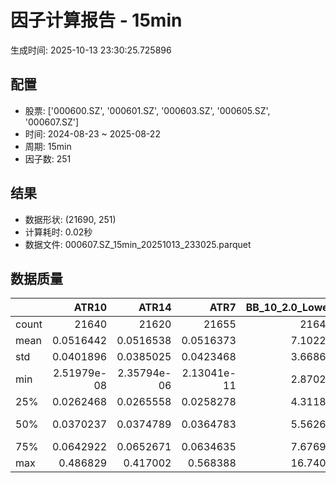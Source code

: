 # 因子计算报告 - 15min

生成时间: 2025-10-13 23:30:25.725896

## 配置

- 股票: ['000600.SZ', '000601.SZ', '000603.SZ', '000605.SZ', '000607.SZ']
- 时间: 2024-08-23 ~ 2025-08-22
- 周期: 15min
- 因子数: 251

## 结果

- 数据形状: (21690, 251)
- 计算耗时: 0.02秒
- 数据文件: 000607.SZ_15min_20251013_233025.parquet

## 数据质量

|       |           ATR10 |           ATR14 |            ATR7 |   BB_10_2.0_Lower |   BB_10_2.0_Middle |   BB_10_2.0_Upper |   BB_10_2.0_Width |   BB_15_2.0_Lower |   BB_15_2.0_Middle |   BB_15_2.0_Upper |   BB_15_2.0_Width |   BB_20_2.0_Lower |   BB_20_2.0_Middle |   BB_20_2.0_Upper |   BB_20_2.0_Width |     BOLB_20 |       CCI10 |       CCI14 |       CCI20 |       EMA12 |       EMA15 |       EMA20 |        EMA3 |        EMA5 |        EMA8 |     FIXLB10 |      FIXLB3 |      FIXLB5 |      FIXLB8 |      FMAX10 |      FMAX15 |      FMAX20 |       FMAX5 |     FMEAN10 |     FMEAN15 |     FMEAN20 |      FMEAN5 |      FMIN10 |      FMIN15 |      FMIN20 |       FMIN5 |      FSTD10 |      FSTD15 |      FSTD20 |       FSTD5 |     LEXLB10 |      LEXLB3 |      LEXLB5 |      LEXLB8 |        MA10 |        MA15 |        MA20 |         MA3 |         MA5 |         MA8 |          MACD |   MACD_12_26_9 |     MACD_6_13_4 |     MACD_8_17_5 |       MACD_HIST |    MACD_SIGNAL |    MEANLB10 |     MEANLB3 |     MEANLB5 |     MEANLB8 |        MSTD10 |        MSTD15 |         MSTD5 |      Momentum1 |     Momentum10 |     Momentum12 |     Momentum15 |     Momentum20 |      Momentum3 |      Momentum5 |      Momentum8 |               OBV |   OBV_SMA10 |   OBV_SMA15 |   OBV_SMA20 |    OBV_SMA5 |   Position10 |   Position12 |   Position15 |   Position20 |   Position25 |   Position30 |    Position5 |    Position8 |        RAND |      RANDNX |       RANDX |       RPROB |     RPROBCX |     RPROBNX |      RPROBX |         RSI |       RSI10 |       RSI14 |         RSI7 |        STCX |          STOCH |     STOCH_10_14 |     STOCH_14_20 |      STOCH_7_10 |         STX |   TA_ADXR_14 |   TA_ADX_14 |   TA_APO_fastperiod12_matype0_slowperiod26 |   TA_AROONOSC_14 |   TA_AROON_14_down |   TA_AROON_14_up |   TA_CCI_14 |   TA_CDL2CROWS |   TA_CDL3BLACKCROWS |   TA_CDL3INSIDE |   TA_CDL3LINESTRIKE |   TA_CDL3OUTSIDE |   TA_CDL3STARSINSOUTH |   TA_CDL3WHITESOLDIERS |   TA_CDLABANDONEDBABY |   TA_CDLADVANCEBLOCK |   TA_CDLBELTHOLD |   TA_CDLBREAKAWAY |   TA_CDLCLOSINGMARUBOZU |   TA_CDLCONCEALBABYSWALL |   TA_CDLCOUNTERATTACK |   TA_CDLDARKCLOUDCOVER |   TA_CDLDOJI |   TA_CDLDOJISTAR |   TA_CDLDRAGONFLYDOJI |   TA_CDLENGULFING |   TA_CDLEVENINGDOJISTAR |   TA_CDLEVENINGSTAR |   TA_CDLGAPSIDESIDEWHITE |   TA_CDLGRAVESTONEDOJI |   TA_CDLHAMMER |   TA_CDLHANGINGMAN |   TA_CDLHARAMI |   TA_CDLHARAMICROSS |   TA_CDLHIGHWAVE |   TA_CDLHIKKAKE |   TA_CDLHOMINGPIGEON |   TA_CDLIDENTICAL3CROWS |   TA_CDLINNECK |   TA_CDLINVERTEDHAMMER |   TA_CDLKICKING |   TA_CDLKICKINGBYLENGTH |   TA_CDLLADDERBOTTOM |   TA_CDLLONGLEGGEDDOJI |   TA_CDLLONGLINE |   TA_CDLMARUBOZU |   TA_CDLMATCHINGLOW |   TA_CDLMATHOLD |   TA_CDLMORNINGDOJISTAR |   TA_CDLMORNINGSTAR |   TA_CDLONNECK |   TA_CDLPIERCING |   TA_CDLRICKSHAWMAN |   TA_CDLRISEFALL3METHODS |   TA_CDLSEPARATINGLINES |   TA_CDLSHOOTINGSTAR |   TA_CDLSHORTLINE |   TA_CDLSPINNINGTOP |   TA_CDLSTALLEDPATTERN |   TA_CDLSTICKSANDWICH |   TA_CDLTAKURI |   TA_CDLTASUKIGAP |   TA_CDLTHRUSTING |   TA_CDLTRISTAR |   TA_CDLUNIQUE3RIVER |   TA_CDLUPSIDEGAP2CROWS |   TA_CDLXSIDEGAP3METHODS |   TA_DEMA_10 |   TA_DEMA_20 |   TA_DEMA_5 |    TA_DX_14 |   TA_EMA_10 |   TA_EMA_20 |   TA_EMA_30 |    TA_EMA_5 |   TA_EMA_60 |   TA_KAMA_10 |   TA_KAMA_20 |   TA_MFI_14 |   TA_MIDPRICE_10 |   TA_MIDPRICE_20 |   TA_MIDPRICE_5 |   TA_MOM_10 |   TA_ROCP_10 |   TA_ROCR100_10 |   TA_ROCR_10 |    TA_ROC_10 |   TA_RSI_14 |      TA_SAR |   TA_SMA_10 |   TA_SMA_20 |   TA_SMA_30 |    TA_SMA_5 |   TA_SMA_60 |   TA_STOCHF_D |   TA_STOCHF_K |   TA_STOCHRSI_fastd_period3_fastk_period5_timeperiod14_D |   TA_STOCHRSI_fastd_period3_fastk_period5_timeperiod14_K |   TA_STOCH_D |   TA_STOCH_K |    TA_T3_10 |    TA_T3_20 |     TA_T3_5 |   TA_TEMA_10 |   TA_TEMA_20 |   TA_TEMA_5 |   TA_TRIMA_10 |   TA_TRIMA_20 |   TA_TRIMA_5 |   TA_TRIX_14 |   TA_ULTOSC_timeperiod17_timeperiod214_timeperiod328 |   TA_WILLR_14 |   TA_WMA_10 |   TA_WMA_20 |    TA_WMA_5 |      TRENDLB10 |      TRENDLB3 |      TRENDLB5 |       TRENDLB8 |        Trend10 |       Trend12 |       Trend15 |       Trend20 |       Trend25 |        Trend5 |         Trend8 |      VWAP10 |      VWAP15 |      VWAP20 |      VWAP25 |      VWAP30 |   Volume_Momentum10 |   Volume_Momentum15 |   Volume_Momentum20 |   Volume_Momentum25 |   Volume_Momentum30 |   Volume_Ratio10 |   Volume_Ratio15 |   Volume_Ratio20 |   Volume_Ratio25 |   Volume_Ratio30 |    WILLR14 |    WILLR18 |    WILLR21 |     WILLR9 |
|:------|----------------:|----------------:|----------------:|------------------:|-------------------:|------------------:|------------------:|------------------:|-------------------:|------------------:|------------------:|------------------:|-------------------:|------------------:|------------------:|------------:|------------:|------------:|------------:|------------:|------------:|------------:|------------:|------------:|------------:|------------:|------------:|------------:|------------:|------------:|------------:|------------:|------------:|------------:|------------:|------------:|------------:|------------:|------------:|------------:|------------:|------------:|------------:|------------:|------------:|------------:|------------:|------------:|------------:|------------:|------------:|------------:|------------:|------------:|------------:|--------------:|---------------:|----------------:|----------------:|----------------:|---------------:|------------:|------------:|------------:|------------:|--------------:|--------------:|--------------:|---------------:|---------------:|---------------:|---------------:|---------------:|---------------:|---------------:|---------------:|------------------:|------------:|------------:|------------:|------------:|-------------:|-------------:|-------------:|-------------:|-------------:|-------------:|-------------:|-------------:|------------:|------------:|------------:|------------:|------------:|------------:|------------:|------------:|------------:|------------:|-------------:|------------:|---------------:|----------------:|----------------:|----------------:|------------:|-------------:|------------:|-------------------------------------------:|-----------------:|-------------------:|-----------------:|------------:|---------------:|--------------------:|----------------:|--------------------:|-----------------:|----------------------:|-----------------------:|----------------------:|---------------------:|-----------------:|------------------:|------------------------:|-------------------------:|----------------------:|-----------------------:|-------------:|-----------------:|----------------------:|------------------:|------------------------:|--------------------:|-------------------------:|-----------------------:|---------------:|-------------------:|---------------:|--------------------:|-----------------:|----------------:|---------------------:|------------------------:|---------------:|-----------------------:|----------------:|------------------------:|---------------------:|-----------------------:|-----------------:|-----------------:|--------------------:|----------------:|------------------------:|--------------------:|---------------:|-----------------:|--------------------:|-------------------------:|------------------------:|---------------------:|------------------:|--------------------:|-----------------------:|----------------------:|---------------:|------------------:|------------------:|----------------:|---------------------:|------------------------:|-------------------------:|-------------:|-------------:|------------:|------------:|------------:|------------:|------------:|------------:|------------:|-------------:|-------------:|------------:|-----------------:|-----------------:|----------------:|------------:|-------------:|----------------:|-------------:|-------------:|------------:|------------:|------------:|------------:|------------:|------------:|------------:|--------------:|--------------:|---------------------------------------------------------:|---------------------------------------------------------:|-------------:|-------------:|------------:|------------:|------------:|-------------:|-------------:|------------:|--------------:|--------------:|-------------:|-------------:|-----------------------------------------------------:|--------------:|------------:|------------:|------------:|---------------:|--------------:|--------------:|---------------:|---------------:|--------------:|--------------:|--------------:|--------------:|--------------:|---------------:|------------:|------------:|------------:|------------:|------------:|--------------------:|--------------------:|--------------------:|--------------------:|--------------------:|-----------------:|-----------------:|-----------------:|-----------------:|-----------------:|-----------:|-----------:|-----------:|-----------:|
| count | 21640           | 21620           | 21655           |       21645       |        21645       |       21645       |       21645       |       21620       |        21620       |       21620       |       21620       |       21595       |        21595       |       21595       |       21595       | 21690       | 21600       | 21560       | 21500       | 21690       | 21690       | 21690       | 21690       | 21690       | 21690       | 21690       | 21690       | 21690       | 21690       | 21645       | 21620       | 21595       | 21670       | 21690       | 21690       | 21690       | 21690       | 21690       | 21690       | 21690       | 21690       | 21690       | 21690       | 21690       | 21690       | 21690       | 21690       | 21690       | 21690       | 21645       | 21620       | 21595       | 21680       | 21670       | 21655       | 21525         |  21525         | 21615           | 21590           | 21525           | 21525          | 21690       | 21690       | 21690       | 21690       | 21645         | 21620         | 21670         | 21640          | 21640          | 21640          | 21640          | 21640          | 21640          | 21640          | 21640          |   21690           | 21645       | 21620       | 21595       | 21670       | 21645        | 21635        | 21620        | 21595        | 21570        | 21545        | 21670        | 21655        | 21690       | 21690       | 21690       | 21690       | 21690       | 21690       | 21690       | 21620       | 21640       | 21620       | 21655        | 21690       | 21605          | 21515           | 21435           | 21570           | 21690       |  21555       | 21555       |                                21635       |      21690       |        21690       |      21690       | 21560       |          21690 |       21690         |    21690        |      21690          |     21690        |            21675      |          21690         |         21690         |         21690        |     21690        |             21690 |            21690        |                    21690 |        21690          |          21690         |   21690      |     21690        |           21690       |       21690       |            21690        |        21690        |             21690        |            21690       |    21690       |        21690       |   21690        |        21690        |       21690      |     21690       |        21690         |            21690        |  21690         |            21690       |           21690 |                   21690 |       21690          |             21690      |       21690      |     21690        |         21690       |           21690 |           21690         |       21690         |  21690         |    21690         |          21690      |           21690          |             21690       |         21690        |        21690      |          21690      |           21690        |         21690         |    21690       |     21690         |      21690        |   21690         |                21690 |                   21690 |           21690          |  21690       |  21690       | 21690       | 21690       | 21690       | 21690       | 21690       | 21690       | 21690       |  21645       |  21595       | 21690       |      21690       |      21690       |     21690       | 21690       |  21690       |     21690       |  21690       | 21640        | 21620       | 21690       | 21645       | 21595       | 21545       | 21670       | 21395       |   21690       |   21690       |                                              21690       |                                              21690       |  21690       |  21690       | 21690       | 21690       | 21690       |  21690       |  21690       | 21690       |   21645       |   21595       |  21670       |  21690       |                                          21690       |    21625      | 21645       | 21595       | 21670       | 21645          | 21680         | 21670         | 21655          | 21645          | 21635         | 21620         | 21595         | 21570         | 21670         | 21655          | 21595       | 21595       | 21595       | 21595       | 21595       |      21640          |      21640          |      21640          |      21640          |      21640          |      21690       |      21690       |      21690       |      21690       |      21690       | 21625      | 21605      | 21590      | 21650      |
| mean  |     0.0516442   |     0.0516538   |     0.0516373   |           7.10225 |            7.11118 |           7.12011 |           7.11118 |           7.10023 |            7.11163 |           7.12303 |           7.11163 |           7.09857 |            7.11208 |           7.1256  |           7.11208 |     7.11037 |     2.26509 |     3.32978 |     4.66687 |     7.10646 |     7.1054  |     7.10365 |     7.10966 |     7.10894 |     7.10788 |     7.11037 |     7.11037 |     7.11037 |     7.11037 |     7.11118 |     7.11163 |     7.11208 |     7.11073 |     7.11037 |     7.11037 |     7.11037 |     7.11037 |     7.11037 |     7.11037 |     7.11037 |     7.11037 |     7.11037 |     7.11037 |     7.11037 |     7.11037 |     7.11037 |     7.11037 |     7.11037 |     7.11037 |     7.11118 |     7.11163 |     7.11208 |     7.11054 |     7.11073 |     7.111   |     0.0049647 |      0.0049647 |     0.00250727  |     0.00321144  |     2.19879e-05 |     0.00494271 |     7.11037 |     7.11037 |     7.11037 |     7.11037 |     0.0470583 |     0.059     |     0.0322555 |     0.00134323 |     0.00134323 |     0.00134323 |     0.00134323 |     0.00134323 |     0.00134323 |     0.00134323 |     0.00134323 |       1.45904e+06 |     7.11118 |     7.11163 |     7.11208 |     7.11073 |     0.475413 |     0.47828  |     0.481748 |     0.483503 |     0.484356 |     0.484943 |     0.472073 |     0.472813 |     7.11037 |     7.11037 |     7.11037 |     7.11037 |     7.11037 |     7.11037 |     7.11037 |    51.0327  |    50.9614  |    51.0327  |    50.818    |     7.11037 |    48.0746     |    47.5473      |    48.0584      |    47.2318      |     7.11037 |     30.5977  |    30.5977  |                                    7.11136 |          7.11037 |            7.11037 |          7.11037 |     3.32978 |              0 |          -0.0184417 |       -0.087598 |         -0.00922084 |        -0.585523 |               50.0549 |              0.0368834 |            -0.0230521 |            -0.350392 |        -0.133702 |                 0 |               -0.673121 |                        0 |            0.00922084 |             -0.0599355 |      29.0364 |        -0.184417 |               3.39788 |          -4.95159 |               -0.152144 |           -0.189027 |                 0.087598 |                3.84509 |        1.80267 |           -2.11157 |      -0.366067 |           -0.603965 |          10.7699 |         0.76994 |            0.0461042 |               -0.124481 |     -0.0737667 |                1.11572 |               0 |                       0 |           0.00461042 |                19.894  |          -1.0604 |        -0.101429 |             2.33287 |               0 |               0.0461042 |           0.0968188 |     -0.0968188 |        0.0184417 |             10.7746 |               0.00461042 |                -1.18949 |            -0.272015 |            8.0959 |             10.687  |              -0.129092 |             0.0783771 |        3.46704 |        -0.0230521 |         -0.101429 |      -0.0184417 |                    0 |                       0 |               0.00922084 |      7.10717 |      7.10365 |     7.10894 |     7.11037 |     7.10717 |     7.10365 |     7.10017 |     7.10894 |     7.0899  |      7.11118 |      7.11208 |     7.11037 |          7.11037 |          7.11037 |         7.11037 |     7.11037 |      7.11037 |         7.11037 |      7.11037 |     0.134323 |    51.0327  |     7.11037 |     7.11118 |     7.11208 |     7.11303 |     7.11073 |     7.11618 |       7.11037 |       7.11037 |                                                  7.11037 |                                                  7.11037 |      7.11037 |      7.11037 |     7.11037 |     7.11037 |     7.11037 |      7.10717 |      7.10365 |     7.10894 |       7.11118 |       7.11208 |      7.11073 |      7.11037 |                                              7.11037 |      -50.9384 |     7.11118 |     7.11208 |     7.11073 |     0.00100212 |    -0.0165295 |    -0.0154369 |    -0.00612373 |     0.00100212 |     0.0114693 |     0.0244808 |     0.0408506 |     0.0551017 |    -0.0154369 |    -0.00612373 |     7.04273 |     7.04273 |     7.04273 |     7.04273 |     7.04273 |          0.00134323 |          0.00134323 |          0.00134323 |          0.00134323 |          0.00134323 |          7.11037 |          7.11037 |          7.11037 |          7.11037 |          7.11037 |   -50.9384 |   -51.0744 |   -51.0503 |   -50.939  |
| std   |     0.0401896   |     0.0385025   |     0.0423468   |           3.66862 |            3.67327 |           3.67796 |           3.67327 |           3.66683 |            3.67276 |           3.67873 |           3.67276 |           3.66526 |            3.67224 |           3.67927 |           3.67224 |     3.67429 |    95.3451  |    93.1166  |    93.5086  |     3.67165 |     3.67095 |     3.66978 |     3.67373 |     3.67326 |     3.67257 |     3.67429 |     3.67429 |     3.67429 |     3.67429 |     3.67327 |     3.67276 |     3.67224 |     3.6738  |     3.67429 |     3.67429 |     3.67429 |     3.67429 |     3.67429 |     3.67429 |     3.67429 |     3.67429 |     3.67429 |     3.67429 |     3.67429 |     3.67429 |     3.67429 |     3.67429 |     3.67429 |     3.67429 |     3.67327 |     3.67276 |     3.67224 |     3.67402 |     3.6738  |     3.67348 |     0.0666327 |      0.0666327 |     0.04587     |     0.0517052   |     0.0184927   |     0.0633438  |     3.67429 |     3.67429 |     3.67429 |     3.67429 |     0.0643596 |     0.074134  |     0.0510455 |     0.0223306  |     0.0223306  |     0.0223306  |     0.0223306  |     0.0223306  |     0.0223306  |     0.0223306  |     0.0223306  |       1.39153e+06 |     3.67327 |     3.67276 |     3.67224 |     3.6738  |     0.298527 |     0.2977   |     0.296433 |     0.296108 |     0.295585 |     0.295122 |     0.305254 |     0.300136 |     3.67429 |     3.67429 |     3.67429 |     3.67429 |     3.67429 |     3.67429 |     3.67429 |    13.9468  |    15.9895  |    13.9468  |    18.466    |     3.67429 |    27.5941     |    19.2302      |    19.4697      |    19.2379      |     3.67429 |     13.0731  |    13.0731  |                                    3.67307 |          3.67429 |            3.67429 |          3.67429 |    93.1166  |              0 |           1.35791   |        7.02325  |          1.358      |        10.9542   |               26.6872 |              1.92019   |             1.51815   |             5.90915  |        42.605    |                 0 |               40.5198   |                        0 |            4.80136    |              2.44749   |      45.3941 |        11.7986   |              18.1179  |          31.1492  |                3.89768  |            4.34371  |                 9.62632  |               19.2287  |       13.3051  |           14.3773  |      32.1432   |           24.3771   |          35.1152 |        27.1752  |            2.14674   |                3.52608  |      2.71506   |               10.5039  |               0 |                       0 |           0.679001   |                39.9212 |          38.0949 |        28.0457   |            15.0949  |               0 |               2.14674   |           3.11014   |      3.11014   |        1.35791   |             31.0066 |               1.17608    |                11.8182  |             5.20853  |           44.9888 |             37.9659 |               3.5907   |             2.79856   |       18.2948  |         2.03692   |          3.18325  |       5.1712    |                    0 |                       0 |               2.35216    |      3.67211 |      3.66978 |     3.67326 |     3.67429 |     3.67211 |     3.66978 |     3.6674  |     3.67326 |     3.66026 |      3.67327 |      3.67224 |     3.67429 |          3.67429 |          3.67429 |         3.67429 |     3.67429 |      3.67429 |         3.67429 |      3.67429 |     2.23306  |    13.9468  |     3.67429 |     3.67327 |     3.67224 |     3.67119 |     3.6738  |     3.66791 |       3.67429 |       3.67429 |                                                  3.67429 |                                                  3.67429 |      3.67429 |      3.67429 |     3.67429 |     3.67429 |     3.67429 |      3.67211 |      3.66978 |     3.67326 |       3.67327 |       3.67224 |      3.6738  |      3.67429 |                                              3.67429 |       29.7142 |     3.67327 |     3.67224 |     3.6738  |     1.18386    |     0.820248  |     1.00412   |     1.12993    |     1.18386    |     1.22242   |     1.26936   |     1.31108   |     1.32425   |     1.00412   |     1.12993    |     3.68501 |     3.68501 |     3.68501 |     3.68501 |     3.68501 |          0.0223306  |          0.0223306  |          0.0223306  |          0.0223306  |          0.0223306  |          3.67429 |          3.67429 |          3.67429 |          3.67429 |          3.67429 |    29.7142 |    29.6222 |    29.6336 |    30.0237 |
| min   |     2.51979e-08 |     2.35794e-06 |     2.13041e-11 |           2.87026 |            2.872   |           2.87374 |           2.872   |           2.87486 |            2.87733 |           2.87981 |           2.87733 |           2.87961 |            2.8825  |           2.88539 |           2.8825  |     2.85    |  -666.651   |  -629.876   |  -709.805   |     2.87608 |     2.87973 |     2.88543 |     2.86307 |     2.86742 |     2.87137 |     2.85    |     2.85    |     2.85    |     2.85    |     2.872   |     2.87733 |     2.8825  |     2.868   |     2.85    |     2.85    |     2.85    |     2.85    |     2.85    |     2.85    |     2.85    |     2.85    |     2.85    |     2.85    |     2.85    |     2.85    |     2.85    |     2.85    |     2.85    |     2.85    |     2.872   |     2.87733 |     2.8825  |     2.86667 |     2.868   |     2.8725  |    -0.493302  |     -0.493302  |    -0.454751    |    -0.454562    |    -0.236934    |    -0.444275   |     2.85    |     2.85    |     2.85    |     2.85    |     0         |     0         |     0         |    -0.13947    |    -0.13947    |    -0.13947    |    -0.13947    |    -0.13947    |    -0.13947    |    -0.13947    |    -0.13947    | -525734           |     2.872   |     2.87733 |     2.8825  |     2.868   |     0        |     0        |     0        |     0        |     0        |     0        |     0        |     0        |     2.85    |     2.85    |     2.85    |     2.85    |     2.85    |     2.85    |     2.85    |     3.12181 |     1.06066 |     3.12181 |     0.120319 |     2.85    |    -4.5001e-13 |    -2.82631e-13 |    -6.16951e-14 |    -2.09499e-13 |     2.85    |      6.64851 |     6.64851 |                                    2.87333 |          2.85    |            2.85    |          2.85    |  -629.876   |              0 |        -100         |     -100        |       -100          |      -100        |                0      |              0         |          -100         |          -100        |      -100        |                 0 |             -100        |                        0 |         -100          |           -100         |       0      |      -100        |               0       |        -100       |             -100        |         -100        |              -100        |                0       |        0       |         -100       |    -100        |         -100        |        -100      |      -200       |            0         |             -100        |   -100         |                0       |               0 |                       0 |           0          |                 0      |        -100      |      -100        |             0       |               0 |               0         |           0         |   -100         |        0         |              0      |            -100          |              -100       |          -100        |         -100      |           -100      |            -100        |             0         |        0       |      -100         |       -100        |    -100         |                    0 |                       0 |            -100          |      2.87367 |      2.88543 |     2.86742 |     2.85    |     2.87367 |     2.88543 |     2.89431 |     2.86742 |     2.90905 |      2.872   |      2.8825  |     2.85    |          2.85    |          2.85    |         2.85    |     2.85    |      2.85    |         2.85    |      2.85    |   -13.947    |     3.12181 |     2.85    |     2.872   |     2.8825  |     2.89867 |     2.868   |     2.91617 |       2.85    |       2.85    |                                                  2.85    |                                                  2.85    |      2.85    |      2.85    |     2.85    |     2.85    |     2.85    |      2.87367 |      2.88543 |     2.86742 |       2.872   |       2.8825  |      2.868   |      2.85    |                                              2.85    |     -100      |     2.872   |     2.8825  |     2.868   |    -2.84605    |    -1.1547    |    -1.78885   |    -2.47487    |    -2.84605    |    -3.17543   |    -3.61478   |    -4.18242   |    -4.69873   |    -1.78885   |    -2.47487    |     0       |     0       |     0       |     0       |     0       |         -0.13947    |         -0.13947    |         -0.13947    |         -0.13947    |         -0.13947    |          2.85    |          2.85    |          2.85    |          2.85    |          2.85    |  -100      |  -100      |  -100      |  -100      |
| 25%   |     0.0262468   |     0.0265558   |     0.0258278   |           4.31182 |            4.317   |           4.32198 |           4.317   |           4.31132 |            4.318   |           4.32533 |           4.318   |           4.30863 |            4.31825 |           4.32716 |           4.31825 |     4.32    |   -57.2094  |   -56.4292  |   -55.8616  |     4.3166  |     4.31753 |     4.31742 |     4.31701 |     4.31691 |     4.31628 |     4.32    |     4.32    |     4.32    |     4.32    |     4.317   |     4.318   |     4.31825 |     4.316   |     4.32    |     4.32    |     4.32    |     4.32    |     4.32    |     4.32    |     4.32    |     4.32    |     4.32    |     4.32    |     4.32    |     4.32    |     4.32    |     4.32    |     4.32    |     4.32    |     4.317   |     4.318   |     4.31825 |     4.31667 |     4.316   |     4.31625 |    -0.0181521 |     -0.0181521 |    -0.0124566   |    -0.0142345   |    -0.00561034  |    -0.0171976  |     4.32    |     4.32    |     4.32    |     4.32    |     0.0152388 |     0.0199284 |     0.01      |    -0.0078329  |    -0.0078329  |    -0.0078329  |    -0.0078329  |    -0.0078329  |    -0.0078329  |    -0.0078329  |    -0.0078329  |  436598           |     4.317   |     4.318   |     4.31825 |     4.316   |     0.214286 |     0.214286 |     0.222222 |     0.222222 |     0.222222 |     0.222222 |     0.214286 |     0.214286 |     4.32    |     4.32    |     4.32    |     4.32    |     4.32    |     4.32    |     4.32    |    41.5294  |    39.8674  |    41.5294  |    37.7308   |     4.32    |    23.8095     |    33.1084      |    33.1796      |    33.0762      |     4.32    |     20.8386  |    20.8386  |                                    4.31833 |          4.32    |            4.32    |          4.32    |   -56.4292  |              0 |           0         |        0        |          0          |         0        |               28.8542 |              0         |             0         |             0        |         0        |                 0 |                0        |                        0 |            0          |              0         |       0      |         0        |               0       |           0       |                0        |            0        |                 0        |                0       |        0       |            0       |       0        |            0        |           0      |         0       |            0         |                0        |      0         |                0       |               0 |                       0 |           0          |                 0      |           0      |         0        |             0       |               0 |               0         |           0         |      0         |        0         |              0      |               0          |                 0       |             0        |            0      |              0      |               0        |             0         |        0       |         0         |          0        |       0         |                    0 |                       0 |               0          |      4.31663 |      4.31742 |     4.31691 |     4.32    |     4.31663 |     4.31742 |     4.31248 |     4.31691 |     4.30329 |      4.317   |      4.31825 |     4.32    |          4.32    |          4.32    |         4.32    |     4.32    |      4.32    |         4.32    |      4.32    |    -0.78329  |    41.5294  |     4.32    |     4.317   |     4.31825 |     4.31533 |     4.316   |     4.30608 |       4.32    |       4.32    |                                                  4.32    |                                                  4.32    |      4.32    |      4.32    |     4.32    |     4.32    |     4.32    |      4.31663 |      4.31742 |     4.31691 |       4.317   |       4.31825 |      4.316   |      4.32    |                                              4.32    |      -76.9231 |     4.317   |     4.31825 |     4.316   |    -0.96112    |    -0.800641  |    -0.920357  |    -0.935414   |    -0.96112    |    -0.969276  |    -0.978617  |    -0.999353  |    -1.01656   |    -0.920357  |    -0.935414   |     4.29601 |     4.29601 |     4.29601 |     4.29601 |     4.29601 |         -0.0078329  |         -0.0078329  |         -0.0078329  |         -0.0078329  |         -0.0078329  |          4.32    |          4.32    |          4.32    |          4.32    |          4.32    |   -76.9231 |   -76.9231 |   -76.9231 |   -76.9231 |
| 50%   |     0.0370237   |     0.0374789   |     0.0364783   |           5.56265 |            5.57    |           5.57533 |           5.57    |           5.56128 |            5.57067 |           5.57866 |           5.57067 |           5.55871 |            5.5685  |           5.57841 |           5.5685  |     5.57    |     0       |     0       |     2.45439 |     5.56719 |     5.56825 |     5.56515 |     5.56729 |     5.56697 |     5.56454 |     5.57    |     5.57    |     5.57    |     5.57    |     5.57    |     5.57067 |     5.5685  |     5.568   |     5.57    |     5.57    |     5.57    |     5.57    |     5.57    |     5.57    |     5.57    |     5.57    |     5.57    |     5.57    |     5.57    |     5.57    |     5.57    |     5.57    |     5.57    |     5.57    |     5.57    |     5.57067 |     5.5685  |     5.57    |     5.568   |     5.57    |     0.0015255 |      0.0015255 |     0.000455401 |     0.000976663 |    -5.59907e-05 |     0.00159131 |     5.57    |     5.57    |     5.57    |     5.57    |     0.0269979 |     0.0345998 |     0.0178885 |     0          |     0          |     0          |     0          |     0          |     0          |     0          |     0          |       1.02042e+06 |     5.57    |     5.57067 |     5.5685  |     5.568   |     0.473684 |     0.478261 |     0.484848 |     0.482759 |     0.485071 |     0.484211 |     0.485714 |     0.470588 |     5.57    |     5.57    |     5.57    |     5.57    |     5.57    |     5.57    |     5.57    |    50.6196  |    50.6192  |    50.6196  |    50.451    |     5.57    |    47.619      |    47.3214      |    47.6686      |    47.0847      |     5.57    |     28.0499  |    28.0499  |                                    5.57083 |          5.57    |            5.57    |          5.57    |     0       |              0 |           0         |        0        |          0          |         0        |               49.3925 |              0         |             0         |             0        |         0        |                 0 |                0        |                        0 |            0          |              0         |       0      |         0        |               0       |           0       |                0        |            0        |                 0        |                0       |        0       |            0       |       0        |            0        |           0      |         0       |            0         |                0        |      0         |                0       |               0 |                       0 |           0          |                 0      |           0      |         0        |             0       |               0 |               0         |           0         |      0         |        0         |              0      |               0          |                 0       |             0        |            0      |              0      |               0        |             0         |        0       |         0         |          0        |       0         |                    0 |                       0 |               0          |      5.5659  |      5.56515 |     5.56697 |     5.57    |     5.5659  |     5.56515 |     5.56395 |     5.56697 |     5.55225 |      5.57    |      5.5685  |     5.57    |          5.57    |          5.57    |         5.57    |     5.57    |      5.57    |         5.57    |      5.57    |     0        |    50.6196  |     5.57    |     5.57    |     5.5685  |     5.56833 |     5.568   |     5.57317 |       5.57    |       5.57    |                                                  5.57    |                                                  5.57    |      5.57    |      5.57    |     5.57    |     5.57    |     5.57    |      5.5659  |      5.56515 |     5.56697 |       5.57    |       5.5685  |      5.568   |      5.57    |                                              5.57    |      -50      |     5.57    |     5.5685  |     5.568   |     0          |     0         |     0         |     0          |     0          |     0         |     0         |     0.0454941 |     0.0611817 |     0         |     0          |     5.55508 |     5.55508 |     5.55508 |     5.55508 |     5.55508 |          0          |          0          |          0          |          0          |          0          |          5.57    |          5.57    |          5.57    |          5.57    |          5.57    |   -50      |   -50      |   -50      |   -50      |
| 75%   |     0.0642922   |     0.0652671   |     0.0634635   |           7.67699 |            7.688   |           7.70094 |           7.688   |           7.67486 |            7.69283 |           7.70474 |           7.69283 |           7.68137 |            7.69525 |           7.70725 |           7.69525 |     7.68    |    58.6338  |    59.5081  |    61.7944  |     7.68427 |     7.68533 |     7.68565 |     7.68514 |     7.68685 |     7.68394 |     7.68    |     7.68    |     7.68    |     7.68    |     7.688   |     7.69283 |     7.69525 |     7.686   |     7.68    |     7.68    |     7.68    |     7.68    |     7.68    |     7.68    |     7.68    |     7.68    |     7.68    |     7.68    |     7.68    |     7.68    |     7.68    |     7.68    |     7.68    |     7.68    |     7.688   |     7.69283 |     7.69525 |     7.68667 |     7.686   |     7.68625 |     0.0211305 |      0.0211305 |     0.0143014   |     0.0166938   |     0.00584298  |     0.0200676  |     7.68    |     7.68    |     7.68    |     7.68    |     0.0516935 |     0.066275  |     0.0343511 |     0.00886623 |     0.00886623 |     0.00886623 |     0.00886623 |     0.00886623 |     0.00886623 |     0.00886623 |     0.00886623 |       1.93855e+06 |     7.688   |     7.69283 |     7.69525 |     7.686   |     0.727273 |     0.730769 |     0.733333 |     0.733333 |     0.733333 |     0.735294 |     0.727273 |     0.727273 |     7.68    |     7.68    |     7.68    |     7.68    |     7.68    |     7.68    |     7.68    |    59.8368  |    61.1135  |    59.8368  |    63.1834   |     7.68    |    71.6628     |    61.9217      |    62.6374      |    61.4194      |     7.68    |     37.4571  |    37.4571  |                                    7.68875 |          7.68    |            7.68    |          7.68    |    59.5081  |              0 |           0         |        0        |          0          |         0        |               71.3895 |              0         |             0         |             0        |         0        |                 0 |                0        |                        0 |            0          |              0         |     100      |         0        |               0       |           0       |                0        |            0        |                 0        |                0       |        0       |            0       |       0        |            0        |           0      |         0       |            0         |                0        |      0         |                0       |               0 |                       0 |           0          |                 0      |           0      |         0        |             0       |               0 |               0         |           0         |      0         |        0         |              0      |               0          |                 0       |             0        |            0      |              0      |               0        |             0         |        0       |         0         |          0        |       0         |                    0 |                       0 |               0          |      7.68424 |      7.68565 |     7.68685 |     7.68    |     7.68424 |     7.68565 |     7.68285 |     7.68685 |     7.66817 |      7.688   |      7.69525 |     7.68    |          7.68    |          7.68    |         7.68    |     7.68    |      7.68    |         7.68    |      7.68    |     0.886623 |    59.8368  |     7.68    |     7.688   |     7.69525 |     7.69433 |     7.686   |     7.68875 |       7.68    |       7.68    |                                                  7.68    |                                                  7.68    |      7.68    |      7.68    |     7.68    |     7.68    |     7.68    |      7.68424 |      7.68565 |     7.68685 |       7.688   |       7.69525 |      7.686   |      7.68    |                                              7.68    |      -25      |     7.688   |     7.69525 |     7.686   |     0.946745   |     0.725866  |     0.852803  |     0.923186   |     0.946745   |     0.972746  |     1.0039    |     1.04064   |     1.07296   |     0.852803  |     0.923186   |     7.64336 |     7.64336 |     7.64336 |     7.64336 |     7.64336 |          0.00886623 |          0.00886623 |          0.00886623 |          0.00886623 |          0.00886623 |          7.68    |          7.68    |          7.68    |          7.68    |          7.68    |   -25      |   -25.4902 |   -25.641  |   -25      |
| max   |     0.486829    |     0.417002    |     0.568388    |          16.7407  |           16.753   |          16.7653  |          16.753   |          16.6767  |           16.7     |          16.7233  |          16.7     |          16.5868  |           16.621   |          16.6552  |          16.621   |    16.91    |   666.663   |   933.326   |  1333.32    |    16.6926  |    16.6674  |    16.6231  |    16.7936  |    16.7591  |    16.7195  |    16.91    |    16.91    |    16.91    |    16.91    |    16.753   |    16.7     |    16.621   |    16.788   |    16.91    |    16.91    |    16.91    |    16.91    |    16.91    |    16.91    |    16.91    |    16.91    |    16.91    |    16.91    |    16.91    |    16.91    |    16.91    |    16.91    |    16.91    |    16.91    |    16.753   |    16.7     |    16.621   |    16.8233  |    16.788   |    16.76    |     0.617556  |      0.617556  |     0.553389    |     0.552048    |     0.194867    |     0.543746   |    16.91    |    16.91    |    16.91    |    16.91    |     1.05173   |     1.02489   |     0.997111  |     0.211248   |     0.211248   |     0.211248   |     0.211248   |     0.211248   |     0.211248   |     0.211248   |     0.211248   |       6.05644e+06 |    16.753   |    16.7     |    16.621   |    16.788   |     1        |     1        |     1        |     1        |     1        |     1        |     1        |     1        |    16.91    |    16.91    |    16.91    |    16.91    |    16.91    |    16.91    |    16.91    |    99.9996  |   100       |    99.9996  |   100        |    16.91    |   100          |   100           |   100           |   100           |    16.91    |     94.3248  |    94.3248  |                                   16.73    |         16.91    |           16.91    |         16.91    |   933.326   |              0 |           0         |      100        |        100          |       100        |              100      |            100         |             0         |             0        |       100        |                 0 |              100        |                        0 |          100          |              0         |     100      |       100        |             100       |         100       |                0        |            0        |               100        |              100       |      100       |            0       |     100        |          100        |         100      |       200       |          100         |                0        |      0         |              100       |               0 |                       0 |         100          |               100      |         100      |       100        |           100       |               0 |             100         |         100         |      0         |      100         |            100      |             100          |               100       |             0        |          100      |            100      |               0        |           100         |      100       |       100         |          0        |     100         |                    0 |                       0 |             100          |     16.7075  |     16.6231  |    16.7591  |    16.91    |    16.7075  |    16.6231  |    16.5377  |    16.7591  |    16.3698  |     16.753   |     16.621   |    16.91    |         16.91    |         16.91    |        16.91    |    16.91    |     16.91    |        16.91    |     16.91    |    21.1248   |    99.9996  |    16.91    |    16.753   |    16.621   |    16.543   |    16.788   |    16.4412  |      16.91    |      16.91    |                                                 16.91    |                                                 16.91    |     16.91    |     16.91    |    16.91    |    16.91    |    16.91    |     16.7075  |     16.6231  |    16.7591  |      16.753   |      16.621   |     16.788   |     16.91    |                                             16.91    |        0      |    16.753   |    16.621   |    16.788   |     2.84605    |     1.1547    |     1.78885   |     2.47487    |     2.84605    |     3.17543   |     3.61478   |     4.24853   |     4.8       |     1.78885   |     2.47487    |    16.6665  |    16.6665  |    16.6665  |    16.6665  |    16.6665  |          0.211248   |          0.211248   |          0.211248   |          0.211248   |          0.211248   |         16.91    |         16.91    |         16.91    |         16.91    |         16.91    |     0      |     0      |     0      |     0      |